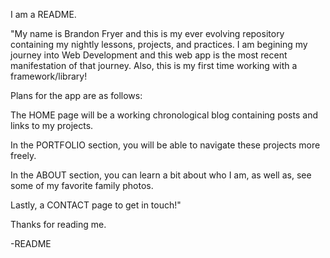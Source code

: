 I am a README.

"My name is Brandon Fryer and this is my ever evolving repository containing my nightly lessons, projects, and practices. I am begining my journey into Web Development and this web app is the most recent manifestation of that journey. Also, this is my first time working with a framework/library!

Plans for the app are as follows:

The HOME page will be a working chronological blog containing posts and links to my projects.

In the PORTFOLIO section, you will be able to navigate these projects more freely.

In the ABOUT section, you can learn a bit about who I am, as well as, see some of my favorite family photos.

Lastly, a CONTACT page to get in touch!"

Thanks for reading me.

-README
